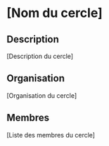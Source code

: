 # [Nom du cercle]

## Description

[Description du cercle]

## Organisation

[Organisation du cercle]

## Membres

[Liste des membres du cercle]
